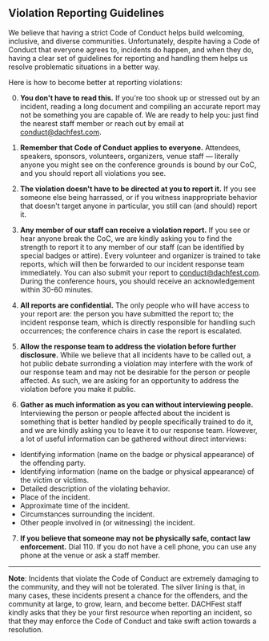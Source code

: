## Violation Reporting Guidelines

We believe that having a strict Code of Conduct helps build welcoming, inclusive, and diverse communities. Unfortunately, despite having a Code of Conduct that everyone agrees to, incidents do happen, and when they do, having a clear set of guidelines for reporting and handling them helps us resolve problematic situations in a better way.

Here is how to become better at reporting violations:

0. **You don't have to read this.** If you're too shook up or stressed out by an incident, reading a long document and compiling an accurate report may not be something you are capable of. We are ready to help you: just find the nearest staff member or reach out by email at conduct@dachfest.com.

1. **Remember that Code of Conduct applies to everyone.** Attendees, speakers, sponsors, volunteers, organizers, venue staff — literally anyone you might see on the conference grounds is bound by our CoC, and you should report all violations you see.

2. **The violation doesn't have to be directed at you to report it.** If you see someone else being harrassed, or if you witness inappropriate behavior that doesn't target anyone in particular, you still can (and should) report it.

3. **Any member of our staff can receive a violation report.** If you see or hear anyone break the CoC, we are kindly asking you to find the strength to report it to any member of our staff (can be identified by special badges or attire). Every volunteer and organizer is trained to take reports, which will then be forwarded to our incident response team immediately. You can also submit your report to conduct@dachfest.com. During the conference hours, you should receive an acknowledgement within 30-60 minutes.

4. **All reports are confidential.** The only people who will have access to your report are: the person you have submitted the report to; the incident response team, which is directly responsible for handling such occurrences; the conference chairs in case the report is escalated.

5. **Allow the response team to address the violation before further disclosure.** While we believe that all incidents have to be called out, a hot public debate surronding a violation may interfere with the work of our response team and may not be desirable for the person or people affected. As such, we are asking for an opportunity to address the violation before you make it public.

6. **Gather as much information as you can without interviewing people.** Interviewing the person or people affected about the incident is something that is better handled by people specifically trained to do it, and we are kindly asking you to leave it to our response team. However, a lot of useful information can be gathered without direct interviews:

* Identifying information (name on the badge or physical appearance) of the offending party.
* Identifying information (name on the badge or physical appearance) of the victim or victims.
* Detailed description of the violating behavior.
* Place of the incident.
* Approximate time of the incident.
* Circumstances surrounding the incident.
* Other people involved in (or witnessing) the incident.

7. **If you believe that someone may not be physically safe, contact law enforcement.** Dial 110. If you do not have a cell phone, you can use any phone at the venue or ask a staff member.

---

**Note**: Incidents that violate the Code of Conduct are extremely damaging to the community, and they will not be tolerated. The silver lining is that, in many cases, these incidents present a chance for the offenders, and the community at large, to grow, learn, and become better. DACHFest staff kindly asks that they be your first resource when reporting an incident, so that they may enforce the Code of Conduct and take swift action towards a resolution.
